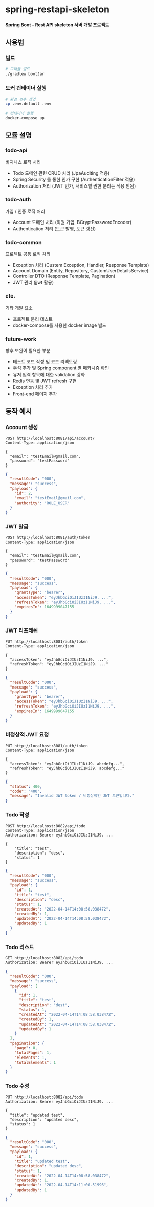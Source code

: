 # spring-restapi-skeleton

#### Spring Boot - Rest API skeleton 서버 개발 프로젝트


## 사용법
### 빌드
```bash
# 그래들 빌드
./gradlew bootJar
```
### 도커 컨테이너 실행
```bash
# 환경 변수 셋업
cp .env.default .env

# 컨테이너 실행
docker-compose up
```

## 모듈 설명
### todo-api
비지니스 로직 처리
* Todo 도메인 관련 CRUD 처리 (JpaAuditing 적용)
* Spring Security 를 통한 인가 구현 (AuthenticationFilter 적용)
* Authorization 처리 (JWT 인가, 서비스별 권한 분리는 적용 안됨)


### todo-auth
가입 / 인증 로직 처리
* Account 도메인 처리 (회원 가입, BCryptPasswordEncoder)
* Authentication 처리 (토큰 발행, 토큰 갱신)


### todo-common
프로젝트 공통 로직 처리
* Exception 처리 (Custem Exception, Handler, Response Template)
* Account Domain (Entity, Repository, CustomUserDetailsService)
* Controller DTO (Response Template, Pagination)
* JWT 관리 (jjwt 활용)

### etc.
기타 개발 요소
* 프로젝트 분리 테스트
* docker-compose를 사용한 docker image 빌드

### future-work
향후 보완이 필요한 부분
* 테스트 코드 작성 및 코드 리팩토링
* 주석 추가 및 Spring component 별 매카니즘 확인
* 유저 입력 항목에 대한 validation 강화
* Redis 연동 및 JWT refresh 구현
* Exception 처리 추가
* Front-end 페이지 추가

## 동작 예시
### Account 생성
```http request
POST http://localhost:8081/api/account/
Content-Type: application/json

{
  "email": "testEmail@gmail.com",
  "password": "testPassword"
}
```
```json
{
  "resultCode": "000",
  "message": "success",
  "payload": {
    "id": 2,
    "email": "testEmail@gmail.com",
    "authority": "ROLE_USER"
  }
}
```
### JWT 발급
```http request
POST http://localhost:8081/auth/token
Content-Type: application/json

{
  "email": "testEmail@gmail.com",
  "password": "testPassword"
}
```
```json
{
  "resultCode": "000",
  "message": "success",
  "payload": {
    "grantType": "bearer",
    "accessToken": "eyJhbGciOiJIUzI1NiJ9. ...",
    "refreshToken": "eyJhbGciOiJIUzI1NiJ9. ...",
    "expiresIn": 1649999047155
  }
}
```
### JWT 리프레쉬
```http request
PUT http://localhost:8081/auth/token
Content-Type: application/json

{
  "accessToken": "eyJhbGciOiJIUzI1NiJ9. ...",
  "refreshToken": "eyJhbGciOiJIUzI1NiJ9. ..."
}
```
```json
{
  "resultCode": "000",
  "message": "success",
  "payload": {
    "grantType": "bearer",
    "accessToken": "eyJhbGciOiJIUzI1NiJ9. ...",
    "refreshToken": "eyJhbGciOiJIUzI1NiJ9. ...",
    "expiresIn": 1649999047155
  }
}
```
### 비정상적 JWT 요청
```http request
PUT http://localhost:8081/auth/token
Content-Type: application/json

{
  "accessToken": "eyJhbGciOiJIUzI1NiJ9. abcdefg...",
  "refreshToken": "eyJhbGciOiJIUzI1NiJ9. abcdefg..."
}
```
```json
{
  "status": 400,
  "code": "400",
  "message": "Invalid JWT token / 비정상적인 JWT 토큰입니다."
}
```
### Todo 작성
```http request
POST http://localhost:8082/api/todo
Content-Type: application/json
Authorization: Bearer eyJhbGciOiJIUzI1NiJ9. ...

{
    "title": "test",
    "description": "desc",
    "status": 1
}
```
```json
{
  "resultCode": "000",
  "message": "success",
  "payload": {
    "id": 1,
    "title": "test",
    "description": "desc",
    "status": 1,
    "createdAt": "2022-04-14T14:08:58.038472",
    "createdBy": 1,
    "updatedAt": "2022-04-14T14:08:58.038472",
    "updatedBy": 1
  }
}
```
### Todo 리스트
```http request
GET http://localhost:8082/api/todo
Authorization: Bearer eyJhbGciOiJIUzI1NiJ9. ...
```
```json
{
  "resultCode": "000",
  "message": "success",
  "payload": [
    {
      "id": 1,
      "title": "test",
      "description": "dest",
      "status": 1,
      "createdAt": "2022-04-14T14:08:58.038472",
      "createdBy": 1,
      "updatedAt": "2022-04-14T14:08:58.038472",
      "updatedBy": 1
    }
  ],
  "pagination": {
    "page": 0,
    "totalPages": 1,
    "elements": 1,
    "totalElements": 1
  }
}
```
### Todo 수정
```http request
PUT http://localhost:8082/api/todo
Authorization: Bearer eyJhbGciOiJIUzI1NiJ9. ...

{
  "title": "updated test",
  "description": "updated desc",
  "status": 1
}
```
```json
{
  "resultCode": "000",
  "message": "success",
  "payload": {
    "id": 1,
    "title": "updated test",
    "description": "updated desc",
    "status": 1,
    "createdAt": "2022-04-14T14:08:58.038472",
    "createdBy": 1,
    "updatedAt": "2022-04-14T14:11:00.51996",
    "updatedBy": 1
  }
}
```


